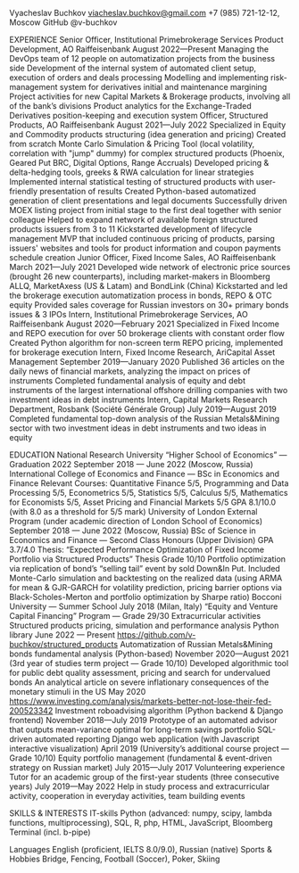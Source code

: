 
Vyacheslav Buchkov
viacheslav.buchkov@gmail.com
+7 (985) 721-12-12, Moscow
GitHub @v-buchkov

EXPERIENCE
Senior Officer, Institutional Primebrokerage Services Product Development, AO Raiffeisenbank
August 2022—Present
Managing the DevOps team of 12 people on automatization projects from the business side
Development of the internal system of automated client setup, execution of orders and deals processing
Modelling and implementing risk-management system for derivatives initial and maintenance margining
Project activities for new Capital Markets & Brokerage products, involving all of the bank’s divisions
Product analytics for the Exchange-Traded Derivatives position-keeping and execution system
Officer, Structured Products, AO Raiffeisenbank
August 2021—July 2022
Specialized in Equity and Commodity products structuring (idea generation and pricing)
Created from scratch Monte Carlo Simulation & Pricing Tool (local volatility, correlation with "jump" dummy) for complex structured products (Phoenix, Geared Put BRC, Digital Options, Range Accruals)
Developed pricing & delta-hedging tools, greeks & RWA calculation for linear strategies
Implemented internal statistical testing of structured products with user-friendly presentation of results
Created Python-based automatized generation of client presentations and legal documents
Successfully driven MOEX listing project from initial stage to the first deal together with senior colleague
Helped to expand network of available foreign structured products issuers from 3 to 11
Kickstarted development of lifecycle management MVP that included continuous pricing of products, parsing issuers' websites and tools for product information and coupon payments schedule creation
Junior Officer, Fixed Income Sales, AO Raiffeisenbank
March 2021—July 2021
Developed wide network of electronic price sources (brought 26 new counterparts), including market-makers in Bloomberg ALLQ, MarketAxess (US & Latam) and BondLink (China)
Kickstarted and led the brokerage execution automatization process in bonds, REPO & OTC equity 
Provided sales coverage for Russian investors on 30+ primary bonds issues & 3 IPOs
Intern, Institutional Primebrokerage Services, AO Raiffeisenbank
August 2020—February 2021
Specialized in Fixed Income and REPO execution for over 50 brokerage clients with constant order flow
Created Python algorithm for non-screen term REPO pricing, implemented for brokerage execution
Intern, Fixed Income Research, AriCapital Asset Management
September 2019—January 2020
Published 36 articles on the daily news of financial markets, analyzing the impact on prices of instruments
Completed fundamental analysis of equity and debt instruments of the largest international offshore drilling companies with two investment ideas in debt instruments
Intern, Capital Markets Research Department, Rosbank (Société Générale Group)
July 2019—August 2019
Completed fundamental top-down analysis of the Russian Metals&Mining sector with two investment ideas in debt instruments and two ideas in equity

EDUCATION
National Research University “Higher School of Economics” — Graduation 2022
September 2018 — June 2022 (Moscow, Russia)
International College of Economics and Finance — BSc in Economics and Finance
Relevant Courses: Quantitative Finance 5/5, Programming and Data Processing 5/5, Econometrics 5/5, Statistics 5/5, Calculus 5/5, Mathematics for Economists 5/5, Asset Pricing and Financial Markets 5/5
GPA 8.1/10.0 (with 8.0 as a threshold for 5/5 mark)
University of London External Program (under academic direction of London School of Economics)
September 2018 — June 2022 (Moscow, Russia)
BSc of Science in Economics and Finance — Second Class Honours (Upper Division)
GPA 3.7/4.0
Thesis: “Expected Performance Optimization of Fixed Income Portfolio via Structured Products”
Thesis Grade 10/10
Portfolio optimization via replication of bond’s “selling tail” event by sold Down&In Put. Included Monte-Carlo simulation and backtesting on the realized data (using ARMA for mean & GJR-GARCH for volatility prediction, pricing barrier options via Black-Scholes-Merton and portfolio optimization by Sharpe ratio)
Bocconi University — Summer School
July 2018 (Milan, Italy)
“Equity and Venture Capital Financing” Program — Grade 29/30
Extracurricular activities
Structured products pricing, simulation and performance analysis Python library
June 2022 — Present
https://github.com/v-buchkov/structured_products
Automatization of Russian Metals&Mining bonds fundamental analysis (Python-based)
November 2020—August 2021 (3rd year of studies term project — Grade 10/10)
Developed algorithmic tool for public debt quality assessment, pricing and search for undervalued bonds
An analytical article on severe inflationary consequences of the monetary stimuli in the US
May 2020
https://www.investing.com/analysis/markets-better-not-lose-their-fed-200523342
Investment roboadvising algorithm (Python backend & Django frontend)
November 2018—July 2019
Prototype of an automated advisor that outputs mean-variance optimal for long-term savings portfolio
SQL-driven automated reporting Django web application (with Javascript interactive visualization)
April 2019 (University’s additional course project — Grade 10/10)
Equity portfolio management (fundamental & event-driven strategy on Russian market)
July 2015—July 2017
Volunteering experience
Tutor for an academic group of the first-year students (three consecutive years)
July 2019—May 2022
Help in study process and extracurricular activity, cooperation in everyday activities, team building events

SKILLS & INTERESTS
IT-skills				Python (advanced: numpy, scipy, lambda functions, multiprocessing), SQL, R, php, HTML, JavaScript, Bloomberg Terminal (incl. b-pipe)

Languages			English (proficient, IELTS 8.0/9.0), Russian (native)
Sports & Hobbies		Bridge, Fencing, Football (Soccer), Poker, Skiing
